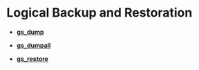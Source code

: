 # Logical Backup and Restoration<a name="EN-US_TOPIC_0242218810"></a>

-   **[gs\_dump](gs_dump.md)**  

-   **[gs\_dumpall](gs_dumpall.md)**  

-   **[gs\_restore](gs_restore.md)**  


